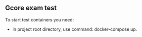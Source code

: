 Gcore exam test 
--

To start test containers you need:
 - In project root directory, use command: docker-compose up.